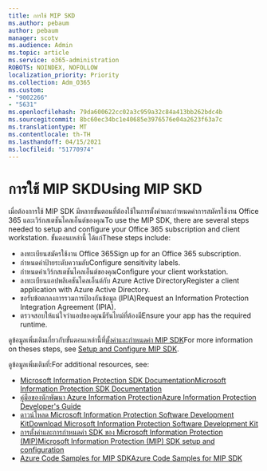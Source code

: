 ```yaml
---
title: การใช้ MIP SKD
ms.author: pebaum
author: pebaum
manager: scotv
ms.audience: Admin
ms.topic: article
ms.service: o365-administration
ROBOTS: NOINDEX, NOFOLLOW
localization_priority: Priority
ms.collection: Adm_O365
ms.custom:
- "9002266"
- "5631"
ms.openlocfilehash: 79da600622cc02a3c959a32c84a413bb262bdc4b
ms.sourcegitcommit: 8bc60ec34bc1e40685e3976576e04a2623f63a7c
ms.translationtype: MT
ms.contentlocale: th-TH
ms.lasthandoff: 04/15/2021
ms.locfileid: "51770974"
---
```

# <a name="using-mip-skd"></a><span data-ttu-id="3c921-102">การใช้ MIP SKD</span><span class="sxs-lookup"><span data-stu-id="3c921-102">Using MIP SKD</span></span>

<span data-ttu-id="3c921-103">เมื่อต้องการใช้ MIP SDK มีหลายขั้นตอนที่ต้องใช้ในการตั้งค่าและกําหนดค่าการสมัครใช้งาน Office 365 และเวิร์กสเตชันไคลเอ็นต์ของคุณ</span><span class="sxs-lookup"><span data-stu-id="3c921-103">To use the MIP SDK, there are several steps needed to setup and configure your Office 365 subscription and client workstation.</span></span> <span data-ttu-id="3c921-104">ขั้นตอนเหล่านี้ ได้แก่</span><span class="sxs-lookup"><span data-stu-id="3c921-104">These steps include:</span></span>

- <span data-ttu-id="3c921-105">ลงทะเบียนสมัครใช้งาน Office 365</span><span class="sxs-lookup"><span data-stu-id="3c921-105">Sign up for an Office 365 subscription.</span></span>
- <span data-ttu-id="3c921-106">กําหนดค่าป้ายระดับความลับ</span><span class="sxs-lookup"><span data-stu-id="3c921-106">Configure sensitivity labels.</span></span>
- <span data-ttu-id="3c921-107">กําหนดค่าเวิร์กสเตชันไคลเอ็นต์ของคุณ</span><span class="sxs-lookup"><span data-stu-id="3c921-107">Configure your client workstation.</span></span>
- <span data-ttu-id="3c921-108">ลงทะเบียนแอปพลิเคชันไคลเอ็นต์กับ Azure Active Directory</span><span class="sxs-lookup"><span data-stu-id="3c921-108">Register a client application with Azure Active Directory.</span></span>
- <span data-ttu-id="3c921-109">ขอรับข้อตกลงการรวมการป้องกันข้อมูล (IPIA)</span><span class="sxs-lookup"><span data-stu-id="3c921-109">Request an Information Protection Integration Agreement (IPIA).</span></span>
- <span data-ttu-id="3c921-110">ตรวจสอบให้แน่ใจว่าแอปของคุณมีรันไทม์ที่ต้องมี</span><span class="sxs-lookup"><span data-stu-id="3c921-110">Ensure your app has the required runtime.</span></span>

<span data-ttu-id="3c921-111">ดูข้อมูลเพิ่มเติมเกี่ยวกับขั้นตอนเหล่านี้ที่[ตั้งค่าและกําหนดค่า MIP SDK](https://docs.microsoft.com/information-protection/develop/setup-configure-mip)</span><span class="sxs-lookup"><span data-stu-id="3c921-111">For more information on theses steps, see [Setup and Configure MIP SDK](https://docs.microsoft.com/information-protection/develop/setup-configure-mip).</span></span>

<span data-ttu-id="3c921-112">ดูข้อมูลเพิ่มเติมที่:</span><span class="sxs-lookup"><span data-stu-id="3c921-112">For additional resources, see:</span></span>

- [<span data-ttu-id="3c921-113">Microsoft Information Protection SDK Documentation</span><span class="sxs-lookup"><span data-stu-id="3c921-113">Microsoft Information Protection SDK Documentation</span></span>](https://docs.microsoft.com/information-protection/develop/)
- [<span data-ttu-id="3c921-114">คู่มือของนักพัฒนา Azure Information Protection</span><span class="sxs-lookup"><span data-stu-id="3c921-114">Azure Information Protection Developer's Guide</span></span>](https://docs.microsoft.com/azure/information-protection/develop/developers-guide)
- [<span data-ttu-id="3c921-115">ดาวน์โหลด Microsoft Information Protection Software Development Kit</span><span class="sxs-lookup"><span data-stu-id="3c921-115">Download Microsoft Information Protection Software Development Kit</span></span>](https://www.microsoft.com/download/details.aspx?id=57392)
- [<span data-ttu-id="3c921-116">การตั้งค่าและการกําหนดค่า SDK ของ Microsoft Information Protection (MIP)</span><span class="sxs-lookup"><span data-stu-id="3c921-116">Microsoft Information Protection (MIP) SDK setup and configuration</span></span>](https://docs.microsoft.com/information-protection/develop/setup-configure-mip)
- [<span data-ttu-id="3c921-117">Azure Code Samples for MIP SDK</span><span class="sxs-lookup"><span data-stu-id="3c921-117">Azure Code Samples for MIP SDK</span></span>](https://azure.microsoft.com/resources/samples/?sort=0&term=mipsdk)

